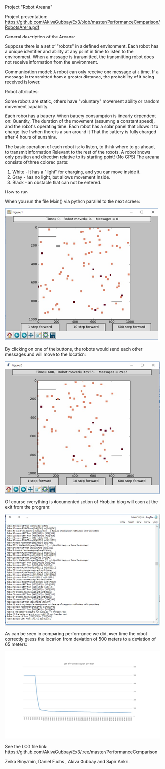 
Project "Robot Areana"

Project presentation: https://github.com/AkivaGubbay/Ex3/blob/master/PerformanceComparison/RobotsArena.pdf

General description of the Areana:

Suppose there is a set of "robots" in a defined environment. Each robot has a unique identifier and ability at any point in time to listen to the environment. When a message is transmitted, the transmitting robot does not receive information from the environment. 

Communication model: A robot can only receive one message at a time. If a message is transmitted from a greater distance, the probability of it being received is lower.

Robot attributes:

Some robots are static, others have "voluntary" movement ability or random movement capability.

Each robot has a battery. When battery consumption is linearly dependent on: Quantity, The duration of the movement (assuming a constant speed), and the robot's operating time.
Each robot has a solar panel that allows it to charge itself when there is a sun around it That the battery is fully charged after 4 hours of sunshine.

The basic operation of each robot is: to listen, to think where to go ahead, to transmit information Relevant to the rest of the robots. A robot knows only position and direction relative to its starting point! (No GPS)
The areana consists of three colored parts:
1) White  - It has a "light" for charging, and you can move inside it. 
2) Gray  - has no light, but allows movement Inside.
3) Black - an obstacle that can not be entered.

How to run:

When you run the file Main() via python parallel to the next screen:
<p align="center">
  <img src="https://github.com/AkivaGubbay/Ex3/blob/master/pictures/Image1.jpg?raw=true" width="600"/>
</p>


By clicking on one of the buttons, the robots would send each other messages and will move to the location:
<p align="center">
  <img src="https://github.com/AkivaGubbay/Ex3/blob/master/pictures/Image2.jpg?raw=true" width="600"/>
</p>

Of course everything is documented action of Hrobtim blog will open at the exit from the program:
<p align="center">
  <img src="https://github.com/AkivaGubbay/Ex3/blob/master/pictures/Image3.jpg?raw=true" width="600"/>
</p>


As can be seen in comparing performance we did, over time the robot correctly guess the location from deviation of 500 meters to a deviation of 65 meters:
<p align="center">
  <img src="https://github.com/AkivaGubbay/Ex3/blob/master/pictures/Image4.jpg?raw=true" width="800"/>
</p>
See the LOG file link: https://github.com/AkivaGubbay/Ex3/tree/master/PerformanceComparison





Zvika Binyamin, Daniel Fuchs , Akiva Gubbay and Sapir Ankri.


